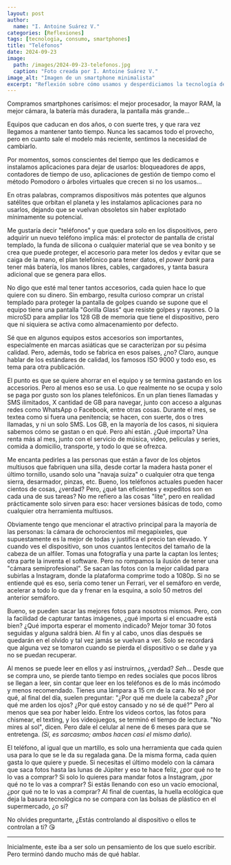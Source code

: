 ```yaml
---
layout: post
author:
  name: "I. Antoine Suárez V."
categories: [Reflexiones]
tags: [tecnologia, consumo, smartphones]
title: "Teléfonos"
date: 2024-09-23
image:
  path: /images/2024-09-23-telefonos.jpg
  caption: "Foto creada por I. Antoine Suárez V."
image_alt: "Imagen de un smartphone minimalista"
excerpt: "Reflexión sobre cómo usamos y desperdiciamos la tecnología de nuestros teléfonos móviles sin aprovechar su verdadero potencial."
---
```



Compramos smartphones carísimos: el mejor procesador, la mayor RAM, la mejor cámara, la batería más duradera, la pantalla más grande…

Equipos que caducan en dos años, o con suerte tres, y que rara vez llegamos a mantener tanto tiempo. Nunca les sacamos todo el provecho, pero en cuanto sale el modelo más reciente, sentimos la necesidad de cambiarlo.

Por momentos, somos conscientes del tiempo que les dedicamos e instalamos aplicaciones para dejar de usarlos: bloqueadores de apps, contadores de tiempo de uso, aplicaciones de gestión de tiempo como el método Pomodoro o árboles virtuales que crecen si no los usamos…

En otras palabras, compramos dispositivos más potentes que algunos satélites que orbitan el planeta y les instalamos aplicaciones para no usarlos, dejando que se vuelvan obsoletos sin haber explotado mínimamente su potencial.

Me gustaría decir "teléfonos" y que quedara solo en los dispositivos, pero adquirir un nuevo teléfono implica más: el protector de pantalla de cristal templado, la funda de silicona o cualquier material que se vea bonito y se crea que puede proteger, el accesorio para meter los dedos y evitar que se caiga de la mano, el plan telefónico para tener datos, el _power bank_ para tener más batería, los manos libres, cables, cargadores, y tanta basura adicional que se genera para ellos.

No digo que esté mal tener tantos accesorios, cada quien hace lo que quiere con su dinero. Sin embargo, resulta curioso comprar un cristal templado para proteger la pantalla de golpes cuando se supone que el equipo tiene una pantalla "Gorilla Glass" que resiste golpes y rayones. O la microSD para ampliar los 128 GB de memoria que tiene el dispositivo, pero que ni siquiera se activa como almacenamiento por defecto.

Sé que en algunos equipos estos accesorios son importantes, especialmente en marcas asiáticas que se caracterizan por su pésima calidad. Pero, además, todo se fabrica en esos países, ¿no? Claro, aunque hablar de los estándares de calidad, los famosos ISO 9000 y todo eso, es tema para otra publicación.

El punto es que se quiere ahorrar en el equipo y se termina gastando en los accesorios. Pero al menos eso se usa. Lo que realmente no se ocupa y solo se paga por gusto son los planes telefónicos. En un plan tienes llamadas y SMS ilimitados, X cantidad de GB para navegar, junto con acceso a algunas redes como WhatsApp o Facebook, entre otras cosas. Durante el mes, se textea como si fuera una penitencia; se hacen, con suerte, dos o tres llamadas, y ni un solo SMS. Los GB, en la mayoría de los casos, ni siquiera sabemos cómo se gastan o en qué. Pero ahí están. ¿Qué importa? Una renta más al mes, junto con el servicio de música, video, películas y series, comida a domicilio, transporte, y todo lo que se ofrezca.

Me encanta pedirles a las personas que están a favor de los objetos multiusos que fabriquen una silla, desde cortar la madera hasta poner el último tornillo, usando solo una "navaja suiza" o cualquier otra que tenga sierra, desarmador, pinzas, etc. Bueno, los teléfonos actuales pueden hacer cientos de cosas, ¿verdad? Pero, ¿qué tan eficientes y expeditos son en cada una de sus tareas? No me refiero a las cosas "lite", pero en realidad prácticamente solo sirven para eso: hacer versiones básicas de todo, como cualquier otra herramienta multiusos.

Obviamente tengo que mencionar el atractivo principal para la mayoría de las personas: la cámara de ochorocientos mil megapíxeles, que supuestamente es la mejor de todas y justifica el precio tan elevado. Y cuando ves el dispositivo, son unos cuantos lentecitos del tamaño de la cabeza de un alfiler. Tomas una fotografía y una parte la captan los lentes; otra parte la inventa el software. Pero no rompamos la ilusión de tener una "cámara semiprofesional". Se sacan las fotos con la mejor calidad para subirlas a Instagram, donde la plataforma comprime todo a 1080p. Si no se entiende qué es eso, sería como tener un Ferrari, ver el semáforo en verde, acelerar a todo lo que da y frenar en la esquina, a solo 50 metros del anterior semáforo.

Bueno, se pueden sacar las mejores fotos para nosotros mismos. Pero, con la facilidad de capturar tantas imágenes, ¿qué importa si el encuadre está bien? ¿Qué importa esperar el momento indicado? Mejor tomar 30 fotos seguidas y alguna saldrá bien. Al fin y al cabo, unos días después se quedarán en el olvido y tal vez jamás se vuelvan a ver. Solo se recordará que alguna vez se tomaron cuando se pierda el dispositivo o se dañe y ya no se puedan recuperar.

Al menos se puede leer en ellos y así instruirnos, ¿verdad? _Seh_... Desde que se compra uno, se pierde tanto tiempo en redes sociales que pocos libros se llegan a leer, sin contar que leer en los teléfonos es de lo más incómodo y menos recomendado. Tienes una lámpara a 15 cm de la cara. No sé por qué, al final del día, suelen preguntar: "¿Por qué me duele la cabeza? ¿Por qué me arden los ojos? ¿Por qué estoy cansado y no sé de qué?" Pero al menos que sea por haber leído. Entre los videos cortos, las fotos para chismear, el texting, y los videojuegos, se terminó el tiempo de lectura. "No mires al sol", dicen. Pero dale el celular al nene de 6 meses para que se entretenga. _(Sí, es sarcasmo; ambos hacen casi el mismo daño)._

El teléfono, al igual que un martillo, es solo una herramienta que cada quien usa para lo que se le da su regalada gana. De la misma forma, cada quien gasta lo que quiere y puede. Si necesitas el último modelo con la cámara que saca fotos hasta las lunas de Júpiter y eso te hace feliz, ¿por qué no te lo vas a comprar? Si solo lo quieres para mandar fotos a Instagram, ¿por qué no te lo vas a comprar? Si estás llenando con eso un vacío emocional, ¿por qué no te lo vas a comprar? Al final de cuentas, la huella ecológica que deja la basura tecnológica no se compara con las bolsas de plástico en el supermercado, ¿o sí?

No olvides preguntarte, ¿Estás controlando al dispositivo o ellos te controlan a ti? 😘

---

Inicialmente, este iba a ser solo un pensamiento de los que suelo escribir. Pero terminó dando mucho más de qué hablar.
